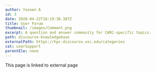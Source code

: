 ```yaml
---
author: Yaseen A
id: 3
date: 2020-04-22T18:19:38.387Z
title: User Forum
thumbnail: /images/Comment.png
excerpt: A question and answer community for CARC-specific topics.
path: discourse-knowledgebase
externalPath: https://hpc-discourse.usc.edu/categories
cat: userSupport
parentEle: none
---
```

This page is linked to external page
